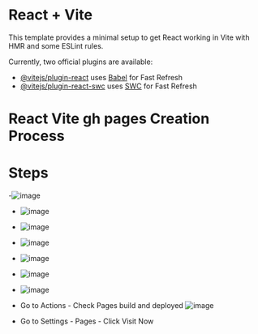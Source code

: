# React + Vite

This template provides a minimal setup to get React working in Vite with HMR and some ESLint rules.

Currently, two official plugins are available:

- [@vitejs/plugin-react](https://github.com/vitejs/vite-plugin-react/blob/main/packages/plugin-react/README.md) uses [Babel](https://babeljs.io/) for Fast Refresh
- [@vitejs/plugin-react-swc](https://github.com/vitejs/vite-plugin-react-swc) uses [SWC](https://swc.rs/) for Fast Refresh

# React Vite gh pages Creation Process

# Steps
-![image](https://github.com/user-attachments/assets/d2eccdd7-cda1-4bfa-b42f-fb279e8bb774)
- ![image](https://github.com/user-attachments/assets/25c5a481-01c1-4c1e-b50b-235de4fbbe91)
- ![image](https://github.com/user-attachments/assets/0fc9ec65-e048-4b70-af5a-8c7c1a66297c)
- ![image](https://github.com/user-attachments/assets/3d4a6b11-8177-4521-8b1b-fe00395dca92)
- ![image](https://github.com/user-attachments/assets/026daf28-3175-4a2d-a92f-c186b0c013cd)
- ![image](https://github.com/user-attachments/assets/f386ca43-39a5-411d-82ba-4509d1fbe017)
- ![image](https://github.com/user-attachments/assets/54432da5-0de7-48c9-b12c-de7b96f77108)
- Go to Actions - Check Pages build and deployed
  ![image](https://github.com/user-attachments/assets/938c88f0-8617-4c14-80c9-7151582945db)

- Go to Settings - Pages - Click Visit Now







